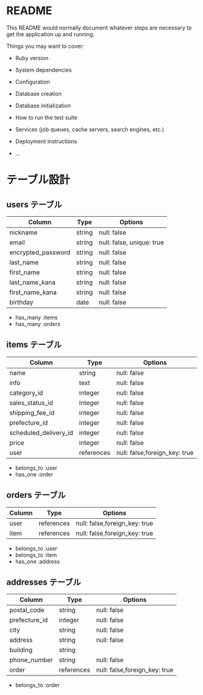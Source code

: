 # README

This README would normally document whatever steps are necessary to get the
application up and running.

Things you may want to cover:

* Ruby version

* System dependencies

* Configuration

* Database creation

* Database initialization

* How to run the test suite

* Services (job queues, cache servers, search engines, etc.)

* Deployment instructions

* ...

# テーブル設計

## users テーブル

| Column             | Type   | Options                   |
| ------------------ | ------ | ------------------------- |
| nickname           | string | null: false               |
| email              | string | null: false, unique: true |
| encrypted_password | string | null: false               | 
| last_name          | string | null: false               | 
| first_name         | string | null: false               | 
| last_name_kana     | string | null: false               | 
| first_name_kana    | string | null: false               | 
| birthday           | date   | null: false               | 

- has_many :items
- has_many :orders

## items テーブル

| Column                | Type       | Options                       |
| --------------------- | ---------- | ----------------------------- |
| name                  | string     | null: false                   |
| info                  | text       | null: false                   |
| category_id           | integer    | null: false                   |
| sales_status_id       | integer    | null: false                   |
| shipping_fee_id       | integer    | null: false                   |
| prefecture_id	        | integer    | null: false                   |
| scheduled_delivery_id | integer    | null: false                   |
| price                 | integer    | null: false                   |
| user                  | references | null: false,foreign_key: true |

- belongs_to :user
- has_one :order

## orders テーブル

| Column | Type       | Options                       |
| ------ | ---------- | ----------------------------- |
| user   | references | null: false,foreign_key: true |
| item   | references | null: false,foreign_key: true |

- belongs_to :user
- belongs_to :item
- has_one :address

## addresses テーブル

| Column        | Type       | Options                       |
| ------------- | ---------- | ----------------------------- |
| postal_code   | string     | null: false                   |
| prefecture_id | integer    | null: false                   |
| city          | string     | null: false                   |
| address       | string     | null: false                   |
| building      | string     |                               |
| phone_number  | string     | null: false                   |
| order         | references | null: false,foreign_key: true |


- belongs_to :order